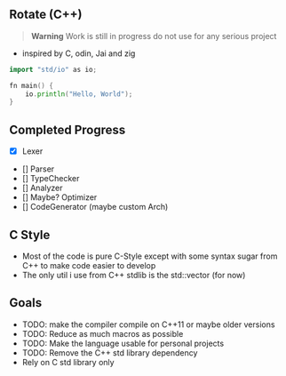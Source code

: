 
## Rotate (C++)
> **Warning** Work is still in progress do not use for any serious project 
- inspired by C, odin, Jai and zig
```go
import "std/io" as io;

fn main() {
	io.println("Hello, World");
}
```


## Completed Progress
- [x] Lexer
- [] Parser
- [] TypeChecker 
- [] Analyzer 
- [] Maybe? Optimizer
- [] CodeGenerator (maybe custom Arch) 

## C Style 
- Most of the code is pure C-Style except with some syntax sugar from C++ to make code easier to develop
- The only util i use from C++ stdlib is the std::vector (for now)


## Goals
- TODO: make the compiler compile on C++11 or maybe older versions
- TODO: Reduce as much macros as possible
- TODO: Make the language usable for personal projects 
- TODO: Remove the C++ std library dependency 
- Rely on C std library only
